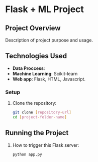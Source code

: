 # Flask + ML Project

## Project Overview
Description of project purpose and usage.


## Technologies Used

- **Data Proccess**: 
- **Machine Learning**: Scikit-learn
- **Web app**: Flask, HTML, Javascript.


### Setup

1. Clone the repository:
   ```bash
   git clone [repository-url]
   cd [project-folder-name]
   ```


## Running the Project

1. How to trigger this Flask server:
   ```bash
   python app.py
   ```
